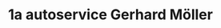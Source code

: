 ---
title: "1a autoservice Gerhard Möller"
url: /wattenbek/1a-autoservice-gerhard-moeller/
shop: Autowerkstatt
---